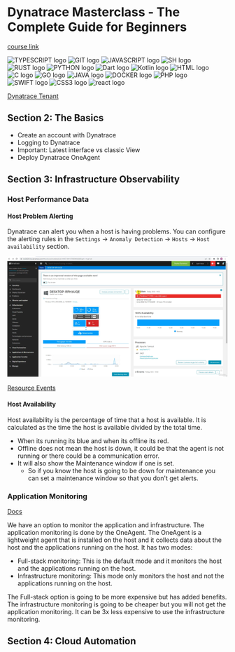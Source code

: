# Dynatrace Masterclass - The Complete Guide for Beginners

[course link](https://www.udemy.com/course/dynatrace-learning-tutorial)

<!-- trunk-ignore(markdownlint/MD033) -->
<img src="https://img.shields.io/badge/TYPESCRIPT-black?style=for-the-badge&logo=TypeScript&logoColor=3178C6" alt="TYPESCRIPT logo"/>
<!-- trunk-ignore(markdownlint/MD033) -->
<img src="https://img.shields.io/badge/GIT-black?style=for-the-badge&logo=GIT&logoColor=F05032" alt="GIT logo"/>
<!-- trunk-ignore(markdownlint/MD033) -->
<img src="https://img.shields.io/badge/JAVASCRIPT-black?style=for-the-badge&logo=JavaScript&logoColor=F7DF1E" alt="JAVASCRIPT logo"/>
<!-- trunk-ignore(markdownlint/MD033) -->
<img src="https://img.shields.io/badge/SH SCRIPTS-black?style=for-the-badge&logo=GNU Bash&logoColor=white" alt="SH logo"/>
<!-- trunk-ignore(markdownlint/MD033) -->
<img src="https://img.shields.io/badge/RUST-black?style=for-the-badge&logo=RUST&logoColor=white" alt="RUST logo"/>
<!-- trunk-ignore(markdownlint/MD033) -->
<img src="https://img.shields.io/badge/PYTHON-black?style=for-the-badge&logo=python&logoColor=gold" alt="PYTHON logo"/>
<!-- trunk-ignore(markdownlint/MD033) -->
<img src="https://img.shields.io/badge/Dart-black?style=for-the-badge&logo=Dart&logoColor=0175C2" alt="Dart logo"/>
<!-- trunk-ignore(markdownlint/MD033) -->
<img src="https://img.shields.io/badge/Kotlin-black?style=for-the-badge&logo=Kotlin&logoColor=7F52FF" alt="Kotlin logo"/>
<!-- trunk-ignore(markdownlint/MD033) -->
<img src="https://img.shields.io/badge/HTML-black?style=for-the-badge&logo=HTML5&logoColor=E34F26" alt="HTML logo"/>
<!-- trunk-ignore(markdownlint/MD033) -->
<img src="https://img.shields.io/badge/C Sharp-black?style=for-the-badge&logo=C sharp&logoColor=512BD4" alt="C logo"/>
<!-- trunk-ignore(markdownlint/MD033) -->
<img src="https://img.shields.io/badge/GO-black?style=for-the-badge&logo=Go&logoColor=00ADD8" alt="GO logo"/>
<!-- trunk-ignore(markdownlint/MD033) -->
<img src="https://img.shields.io/badge/JAVA-black?style=for-the-badge&logo=openjdk&logoColor=F37626" alt="JAVA logo"/>
<!-- trunk-ignore(markdownlint/MD033) -->
<img src="https://img.shields.io/badge/DOCKER-black?style=for-the-badge&logo=Docker&logoColor=2496ED" alt="DOCKER logo"/>
<!-- trunk-ignore(markdownlint/MD033) -->
<img src="https://img.shields.io/badge/PHP-black?style=for-the-badge&logo=PHP&logoColor=777BB4" alt="PHP logo"/>
<!-- trunk-ignore(markdownlint/MD033) -->
<img src="https://img.shields.io/badge/SWIFT-black?style=for-the-badge&logo=swift&logoColor=F05138" alt="SWIFT logo"/>
<!-- trunk-ignore(markdownlint/MD033) -->
<img src="https://img.shields.io/badge/CSS3-black?style=for-the-badge&logo=CSS3&logoColor=1572B6" alt="CSS3 logo"/>
<!-- trunk-ignore(markdownlint/MD033) -->
<img src="https://img.shields.io/badge/react-black?style=for-the-badge&logo=react&logoColor=61DAFB" alt="react logo"/>

[Dynatrace Tenant](https://asw86539.live.dynatrace.com/ui/dashboards?gtf=-2h&gf=all)

## Section 2: The Basics

- Create an account with Dynatrace
- Logging to Dynatrace
- Important: Latest interface vs classic View
- Deploy Dynatrace OneAgent

## Section 3: Infrastructure Observability

### Host Performance Data

#### Host Problem Alerting

Dynatrace can alert you when a host is having problems. You can configure the alerting rules in the `Settings` -> `Anomaly Detection` -> `Hosts` -> `Host availability` section.

![Host Problems](./images/host-errors.png)

[Resource Events](https://docs.dynatrace.com/docs/platform/davis-ai/basics/events/event-types/resource-events)

#### Host Availability

Host availability is the percentage of time that a host is available. It is calculated as the time the host is available divided by the total time.

- When its running its blue and when its offline its red.
- Offline does not mean the host is down, it could be that the agent is not running or there could be a communication error.
- It will also show the Maintenance window if one is set.
  - So if you know the host is going to be down for maintenance you can set a maintenance window so that you don't get alerts.

### Application Monitoring

[Docs](https://docs.dynatrace.com/docs/manage/subscriptions-and-licensing/monitoring-consumption-classic/application-and-infrastructure-monitoring)

We have an option to monitor the application and infrastructure. The application monitoring is done by the OneAgent. The OneAgent is a lightweight agent that is installed on the host and it collects data about the host and the applications running on the host. It has two modes:

- Full-stack monitoring: This is the default mode and it monitors the host and the applications running on the host.
- Infrastructure monitoring: This mode only monitors the host and not the applications running on the host.

The Full-stack option is going to be more expensive but has added benefits. The infrastructure monitoring is going to be cheaper but you will not get the application monitoring. It can be 3x less expensive to use the infrastructure monitoring.

## Section 4: Cloud Automation
